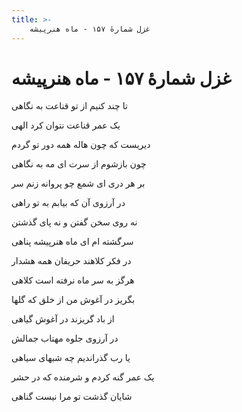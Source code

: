 ```yaml
---
title: >-
    غزل شمارهٔ ۱۵۷ - ماه هنرپیشه
---
```

# غزل شمارهٔ ۱۵۷ - ماه هنرپیشه

<div class="b" id="bn1"><div class="m1"><p>تا چند کنیم از تو قناعت به نگاهی</p></div>
<div class="m2"><p>یک عمر قناعت نتوان کرد الهی</p></div></div>
<div class="b" id="bn2"><div class="m1"><p>دیریست که چون هاله همه دور تو گردم</p></div>
<div class="m2"><p>چون بازشوم از سرت ای مه به نگاهی</p></div></div>
<div class="b" id="bn3"><div class="m1"><p>بر هر دری ای شمع چو پروانه زنم سر</p></div>
<div class="m2"><p>در آرزوی آن که بیابم به تو راهی</p></div></div>
<div class="b" id="bn4"><div class="m1"><p>نه روی سخن گفتن و نه پای گذشتن</p></div>
<div class="m2"><p>سرگشته ام ای ماه هنرپیشه پناهی</p></div></div>
<div class="b" id="bn5"><div class="m1"><p>در فکر کلاهند حریفان همه هشدار</p></div>
<div class="m2"><p>هرگز به سر ماه نرفته است کلاهی</p></div></div>
<div class="b" id="bn6"><div class="m1"><p>بگریز در آغوش من از خلق که گلها</p></div>
<div class="m2"><p>از باد گریزند در آغوش گیاهی</p></div></div>
<div class="b" id="bn7"><div class="m1"><p>در آرزوی جلوه مهتاب جمالش</p></div>
<div class="m2"><p>یا رب گذراندیم چه شبهای سیاهی</p></div></div>
<div class="b" id="bn8"><div class="m1"><p>یک عمر گنه کردم و شرمنده که در حشر</p></div>
<div class="m2"><p>شایان گذشت تو مرا نیست گناهی</p></div></div>
